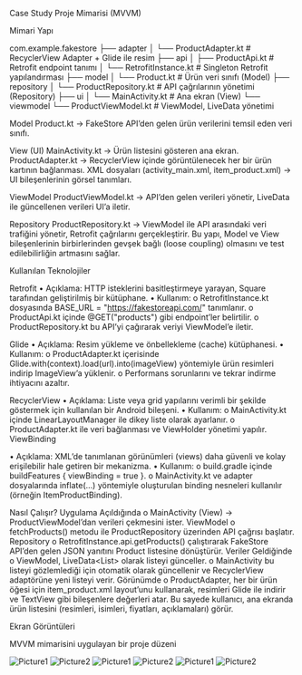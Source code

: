 Case Study
Proje Mimarisi (MVVM)

Mimari Yapı

com.example.fakestore
 ├── adapter
 │   └── ProductAdapter.kt      # RecyclerView Adapter + Glide ile resim
 ├── api
 │   ├── ProductApi.kt          # Retrofit endpoint tanımı
 │   └── RetrofitInstance.kt    # Singleton Retrofit yapılandırması
 ├── model
 │   └── Product.kt             # Ürün veri sınıfı (Model)
 ├── repository
 │   └── ProductRepository.kt   # API çağrılarının yönetimi (Repository)
 ├── ui
 │   └── MainActivity.kt        # Ana ekran (View)
 └── viewmodel
     └── ProductViewModel.kt    # ViewModel, LiveData yönetimi


Model
Product.kt → FakeStore API’den gelen ürün verilerini temsil eden veri sınıfı.

View (UI)
MainActivity.kt → Ürün listesini gösteren ana ekran.
ProductAdapter.kt → RecyclerView içinde görüntülenecek her bir ürün kartının bağlanması.
XML dosyaları (activity_main.xml, item_product.xml) → UI bileşenlerinin görsel tanımları.

ViewModel
ProductViewModel.kt → API’den gelen verileri yönetir, LiveData ile güncellenen verileri UI’a iletir.

Repository
ProductRepository.kt → ViewModel ile API arasındaki veri trafiğini yönetir, Retrofit çağrılarını gerçekleştirir.
Bu yapı, Model ve View bileşenlerinin birbirlerinden gevşek bağlı (loose coupling) olmasını ve test edilebilirliğin artmasını sağlar.


Kullanılan Teknolojiler

Retrofit
•	Açıklama: HTTP isteklerini basitleştirmeye yarayan, Square tarafından geliştirilmiş bir kütüphane.
•	Kullanım:
o	RetrofitInstance.kt dosyasında BASE_URL = "https://fakestoreapi.com/" tanımlanır.
o	ProductApi.kt içinde @GET("products") gibi endpoint’ler belirtilir.
o	ProductRepository.kt bu API’yi çağırarak veriyi ViewModel’e iletir.

Glide
•	Açıklama: Resim yükleme ve önbellekleme (cache) kütüphanesi.
•	Kullanım:
o	ProductAdapter.kt içerisinde Glide.with(context).load(url).into(imageView) yöntemiyle ürün resimleri indirip ImageView’a yüklenir.
o	Performans sorunlarını ve tekrar indirme ihtiyacını azaltır.

RecyclerView
•	Açıklama: Liste veya grid yapılarını verimli bir şekilde göstermek için kullanılan bir Android bileşeni.
•	Kullanım:
o	MainActivity.kt içinde LinearLayoutManager ile dikey liste olarak ayarlanır.
o	ProductAdapter.kt ile veri bağlanması ve ViewHolder yönetimi yapılır.
ViewBinding

•	Açıklama: XML’de tanımlanan görünümleri (views) daha güvenli ve kolay erişilebilir hale getiren bir mekanizma.
•	Kullanım:
o	build.gradle içinde buildFeatures { viewBinding = true }.
o	MainActivity.kt ve adapter dosyalarında inflate(...) yöntemiyle oluşturulan binding nesneleri kullanılır (örneğin ItemProductBinding).



Nasıl Çalışır?
Uygulama Açıldığında
o	MainActivity (View) → ProductViewModel’dan verileri çekmesini ister.
ViewModel
o	fetchProducts() metodu ile ProductRepository üzerinden API çağrısı başlatır.
Repository
o	RetrofitInstance.api.getProducts() çalıştırarak FakeStore API’den gelen JSON yanıtını Product listesine dönüştürür.
Veriler Geldiğinde
o	ViewModel, LiveData<List<Product>> olarak listeyi günceller.
o	MainActivity bu listeyi gözlemlediği için otomatik olarak güncellenir ve RecyclerView adaptörüne yeni listeyi verir.
Görünümde
o	ProductAdapter, her bir ürün öğesi için item_product.xml layout’unu kullanarak, resimleri Glide ile indirir ve TextView gibi bileşenlere değerleri atar.
Bu sayede kullanıcı, ana ekranda ürün listesini (resimleri, isimleri, fiyatları, açıklamaları) görür.

 
 
 
 
 

Ekran Görüntüleri

MVVM mimarisini uygulayan bir proje düzeni
 
![Picture1](Screenshots/Picture1.png)
![Picture2](Screenshots/Picture2.png)
![Picture1](Screenshots/Picture3.png)
![Picture2](Screenshots/Picture4.png)
![Picture1](Screenshots/Picture5.png)
![Picture2](Screenshots/Picture6.png)



